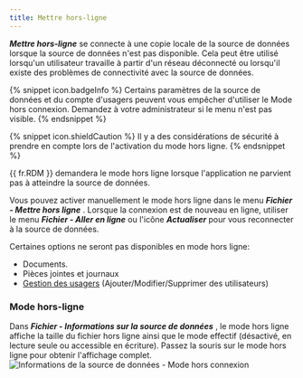 ```yaml
---
title: Mettre hors-ligne
---
```

***Mettre hors-ligne*** se connecte à une copie locale de la source de données lorsque la source de données n&apos;est pas disponible. Cela peut être utilisé lorsqu&apos;un utilisateur travaille à partir d&apos;un réseau déconnecté ou lorsqu&apos;il existe des problèmes de connectivité avec la source de données. 

{% snippet icon.badgeInfo %}
Certains paramètres de la source de données et du compte d&apos;usagers peuvent vous empêcher d&apos;utiliser le Mode hors connexion. Demandez à votre administrateur si le menu n&apos;est pas visible. 
{% endsnippet %}
 
{% snippet icon.shieldCaution %} 
Il y a des considérations de sécurité à prendre en compte lors de l&apos;activation du mode hors ligne. 
{% endsnippet %}
 

{{ fr.RDM }} demandera le mode hors ligne lorsque l&apos;application ne parvient pas à atteindre la source de données.  

Vous pouvez activer manuellement le mode hors ligne dans le menu ***Fichier - Mettre hors ligne*** . Lorsque la connexion est de nouveau en ligne, utiliser le menu ***Fichier - Aller en ligne*** ou l&apos;icône ***Actualiser*** pour vous reconnecter à la source de données.  

Certaines options ne seront pas disponibles en mode hors ligne:  

* Documents. 
* Pièces jointes et journaux 
* [Gestion des usagers](/fr/rdm/mac/commands/administration/user-management/) (Ajouter/Modifier/Supprimer des utilisateurs) 

### Mode hors-ligne 

Dans ***Fichier - Informations sur la source de données*** , le mode hors ligne affiche la taille du fichier hors ligne ainsi que le mode effectif (désactivé, en lecture seule ou accessible en écriture). Passez la souris sur le mode hors ligne pour obtenir l&apos;affichage complet.  
![Informations de la source de données - Mode hors connexion](/img/fr/rdm/mac/clip4015.png) 

